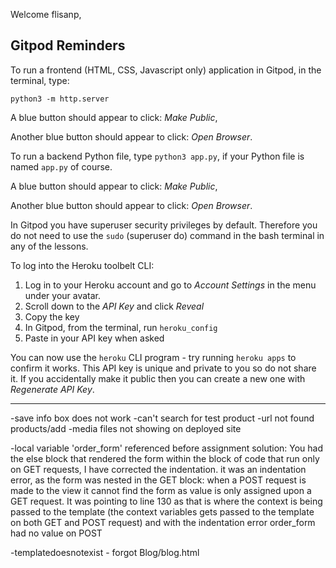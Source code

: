 
Welcome flisanp,

## Gitpod Reminders

To run a frontend (HTML, CSS, Javascript only) application in Gitpod, in the terminal, type:

`python3 -m http.server`

A blue button should appear to click: _Make Public_,

Another blue button should appear to click: _Open Browser_.

To run a backend Python file, type `python3 app.py`, if your Python file is named `app.py` of course.

A blue button should appear to click: _Make Public_,

Another blue button should appear to click: _Open Browser_.

In Gitpod you have superuser security privileges by default. Therefore you do not need to use the `sudo` (superuser do) command in the bash terminal in any of the lessons.

To log into the Heroku toolbelt CLI:

1. Log in to your Heroku account and go to *Account Settings* in the menu under your avatar.
2. Scroll down to the *API Key* and click *Reveal*
3. Copy the key
4. In Gitpod, from the terminal, run `heroku_config`
5. Paste in your API key when asked

You can now use the `heroku` CLI program - try running `heroku apps` to confirm it works. This API key is unique and private to you so do not share it. If you accidentally make it public then you can create a new one with _Regenerate API Key_.

------
-save info box does not work
-can't search for test product
-url not found products/add
-media files not showing on deployed site

-local variable 'order_form' referenced before assignment
solution: You had the else block that rendered the form within the block of code that run only on GET requests, I have corrected the indentation.
it was an indentation error, as the form was nested in the GET block: when a POST request is made to the view it cannot find the form as value is only assigned upon a GET request.
It was pointing to line 130 as that is where the context is being passed to the template (the context variables gets passed to the template on both GET and POST request) and with the indentation error order_form had no value on POST

-templatedoesnotexist - forgot Blog/blog.html
